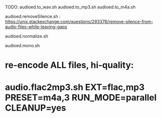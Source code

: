 TODO:
audioed.to_wav.sh
audioed.to_mp3.sh
audioed.to_m4a.sh

audioed.removeSilence.sh
    : https://unix.stackexchange.com/questions/293376/remove-silence-from-audio-files-while-leaving-gaps

audioed.normalize.sh

audioed.mono.sh




# re-encode ALL files, hi-quality:
#   audio.flac2mp3.sh EXT=flac,mp3 PRESET=m4a,3 RUN_MODE=parallel CLEANUP=yes

